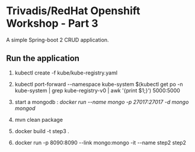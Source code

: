 # Trivadis/RedHat Openshift Workshop - Part 3

A simple Spring-boot 2 CRUD application.

## Run the application

1. kubectl create -f kube/kube-registry.yaml 
2. kubectl port-forward --namespace kube-system $(kubectl get po -n kube-system | grep kube-registry-v0 | awk '{print $1;}') 5000:5000

1. start a mongodb : *docker run --name mongo -p 27017:27017 -d mongo mongod*
2. mvn clean package 
3. docker build -t step3 . 
4. docker run -p 8090:8090 --link mongo:mongo -it --name step2 step2
